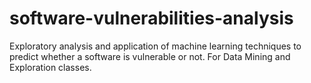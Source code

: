 # software-vulnerabilities-analysis
Exploratory analysis and application of machine learning techniques to predict whether a software is vulnerable or not. For Data Mining and Exploration classes.
